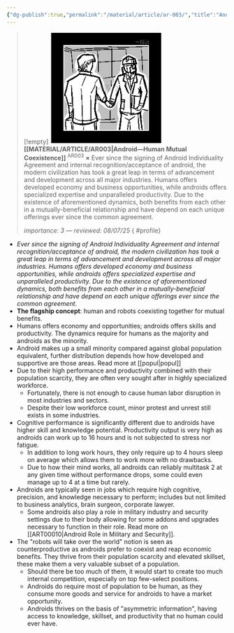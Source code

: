 ```yaml
---
{"dg-publish":true,"permalink":"/material/article/ar-003/","title":"Android—Human Mutual Coexistence","tags":["-article"]}
---
```


>[!empty]
> ![RESOURCE/ASSET/ICON/AR003.png|icon](/img/user/RESOURCE/ASSET/ICON/AR003.png) <b class="title">[[MATERIAL/ARTICLE/AR003\|Android—Human Mutual Coexistence]]</b> <sup class="title">AR003</sup> <b>×</b>
> Ever since the signing of Android Individuality Agreement and internal recognition/acceptance of android, the modern civilization has took a great leap in terms of advancement and development across all major industries. Humans offers developed economy and business opportunities, while androids offers specialized expertise and unparalleled productivity. Due to the existence of aforementioned dynamics, both benefits from each other in a mutually-beneficial relationship and have depend on each unique offerings ever since the common agreement.
> 
> <i class="small">importance: 3 — reviewed: 08/07/25</i>
{ #profile}


- *Ever since the signing of Android Individuality Agreement and internal recognition/acceptance of android, the modern civilization has took a great leap in terms of advancement and development across all major industries. Humans offers developed economy and business opportunities, while androids offers specialized expertise and unparalleled productivity. Due to the existence of aforementioned dynamics, both benefits from each other in a mutually-beneficial relationship and have depend on each unique offerings ever since the common agreement.*
- **The flagship concept**: human and robots coexisting together for mutual benefits.
- Humans offers economy and opportunities; androids offers skills and productivity. The dynamics require for humans as the majority and androids as the minority.
- Android makes up a small minority compared against global population equivalent, further distribution depends how how developed and supportive are those areas. Read more at [[popul\|popul]]
- Due to their high performance and productivity combined with their population scarcity, they are often very sought after in highly specialized workforce.
	- Fortunately, there is not enough to cause human labor disruption in most industries and sectors.
	- Despite their low workforce count, minor protest and unrest still exists in some industries.
- Cognitive performance is significantly different due to androids have higher skill and knowledge potential. Productivity output is very high as androids can work up to 16 hours and is not subjected to stress nor fatigue.
	- In addition to long work hours, they only require up to 4 hours sleep on average which allows them to work more with no drawbacks.
	- Due to how their mind works, all androids can reliably multitask 2 at any given time without performance drops, some could even manage up to 4 at a time but rarely.
- Androids are typically seen in jobs which require high cognitive, precision, and knowledge necessary to perform; includes but not limited to business analytics, brain surgeon, corporate lawyer.
	- Some androids also play a role in military industry and security settings due to their body allowing for some addons and upgrades necessary to function in their role. Read more on [[ART00010\|Android Role in Military and Security]].
- The "robots will take over the world" notion is seen as counterproductive as androids prefer to coexist and reap economic benefits. They thrive from their population scarcity and elevated skillset, these make them a very valuable subset of a population.
	- Should there be too much of them, it would start to create too much internal competition, especially on top few-select positions.
	- Androids do require most of population to be human, as they consume more goods and service for androids to have a market opportunity.
	- Androids thrives on the basis of "asymmetric information", having access to knowledge, skillset, and productivity that no human could ever have.
